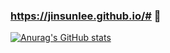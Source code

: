 ### https://jinsunlee.github.io/# 👋

[![Anurag's GitHub stats](https://github-readme-stats.vercel.app/apiJinsunLeeanuraghazra)](https://github.com/anuraghazra/github-readme-stats)

<!--
**Jinsun-Lee/Jinsun-Lee** is a ✨ _special_ ✨ repository because its `README.md` (this file) appears on your GitHub profile.

Here are some ideas to get you started:

- 🔭 I’m currently working on ...
- 🌱 I’m currently learning ...
- 👯 I’m looking to collaborate on ...
- 🤔 I’m looking for help with ...
- 💬 Ask me about ...
- 📫 How to reach me: ...
- 😄 Pronouns: ...
- ⚡ Fun fact: ...
-->
